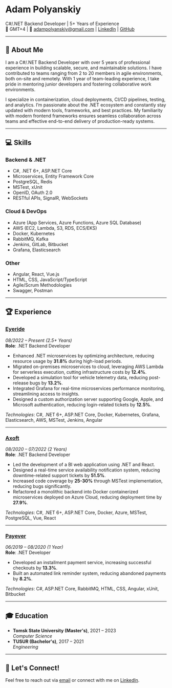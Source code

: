 # Adam Polyanskiy

C#/.NET Backend Developer | 5+ Years of Experience  
📍 GMT+4 | 📧 [adampolyanskiy@gmail.com](mailto:adampolyanskiy@gmail.com) |
[LinkedIn](https://linkedin.com/in/adampolyanskiy/) | [GitHub](https://github.com/adampolyanskiy/)

---

## 👋 About Me

I am a C#/.NET Backend Developer with over 5 years of professional experience in building scalable, secure, and maintainable solutions. I have contributed to teams ranging from 2 to 20 members in agile environments, both on-site and remotely. With 1 year of team-leading experience, I take pride in mentoring junior developers and fostering collaborative work environments.

I specialize in containerization, cloud deployments, CI/CD pipelines, testing, and analytics. I’m passionate about the .NET ecosystem and constantly stay updated with modern tools, frameworks, and best practices. My familiarity with modern frontend frameworks ensures seamless collaboration across teams and effective end-to-end delivery of production-ready systems.

---

## 💻 Skills

### Backend & .NET
- C#, .NET 6+, ASP.NET Core
- Microservices, Entity Framework Core
- PostgreSQL, Redis
- MSTest, xUnit
- OpenID, OAuth 2.0
- RESTful APIs, SignalR, WebSockets

### Cloud & DevOps
- Azure (App Services, Azure Functions, Azure SQL Database)
- AWS (EC2, Lambda, S3, RDS, ECS/EKS)
- Docker, Kubernetes
- RabbitMQ, Kafka
- Jenkins, GitLab, Bitbucket
- Grafana, Elasticsearch

### Other
- Angular, React, Vue.js
- HTML, CSS, JavaScript/TypeScript
- Agile/Scrum Methodologies
- Swagger, Postman

---

## 🏆 Experience

### **[Eyeride](https://www.eyerideonline.com)**  
_08/2022 – Present (2.5+ Years)_  
**Role**: .NET Backend Developer  

- Enhanced .NET microservices by optimizing architecture, reducing resource usage by **31.8%** during high-load periods.
- Migrated on-premises microservices to cloud, leveraging AWS Lambda for serverless execution, cutting infrastructure costs by **12.4%**.
- Developed a simulation tool for vehicle telemetry data, reducing post-release bugs by **13.2%**.
- Integrated Grafana for real-time microservices performance monitoring, streamlining access to insights.
- Designed a custom authorization server supporting Google, Apple, and Microsoft authentication, reducing login-related tickets by **12.5%**.

_Technologies_: C#, .NET 6+, ASP.NET Core, Docker, Kubernetes, Grafana, Elasticsearch, AWS, MSTest, Jenkins, Angular

---

### **[Axoft](https://www.axoft.ru)**  
_08/2020 – 07/2022 (2 Years)_  
**Role**: .NET Backend Developer  

- Led the development of a BI web application using .NET and React.
- Designed a real-time service availability notification system, reducing downtime-related support tickets by **51.5%**.
- Increased code coverage by **25-30%** through MSTest implementation, reducing bugs significantly.
- Refactored a monolithic backend into Docker containerized microservices deployed on Azure Cloud, reducing deployment time by **27.9%**.

_Technologies_: C#, .NET 6+, ASP.NET Core, Docker, Azure, MSTest, PostgreSQL, Vue, React

---

### **[Payever](https://www.getpayever.com)**  
_06/2019 – 08/2020 (1 Year)_  
**Role**: .NET Developer  

- Developed an installment payment service, increasing successful checkouts by **13.3%**.
- Built an automated link reminder system, reducing abandoned payments by **8.2%**.

_Technologies_: C#, ASP.NET Core, RabbitMQ, HTML, CSS, Angular, xUnit, Bitbucket

---

## 🎓 Education

- **Tomsk State University (Master's)**, 2021 – 2023  
  _Computer Science_
- **TUSUR (Bachelor's)**, 2017 – 2021  
  _Engineering_

---

## 🔗 Let's Connect!

Feel free to reach out via [email](mailto:adampolyanskiy@gmail.com) or connect with me on [LinkedIn](https://linkedin.com/in/adampolyanskiy/).
